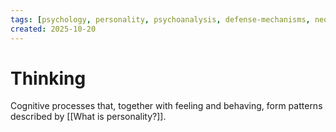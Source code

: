 ```yaml
---
tags: [psychology, personality, psychoanalysis, defense-mechanisms, neo-freudians, social-cognitive, traits, big-five, assessment, mbti]
created: 2025-10-20
---
```

# Thinking

Cognitive processes that, together with feeling and behaving, form patterns described by [[What is personality?]].

